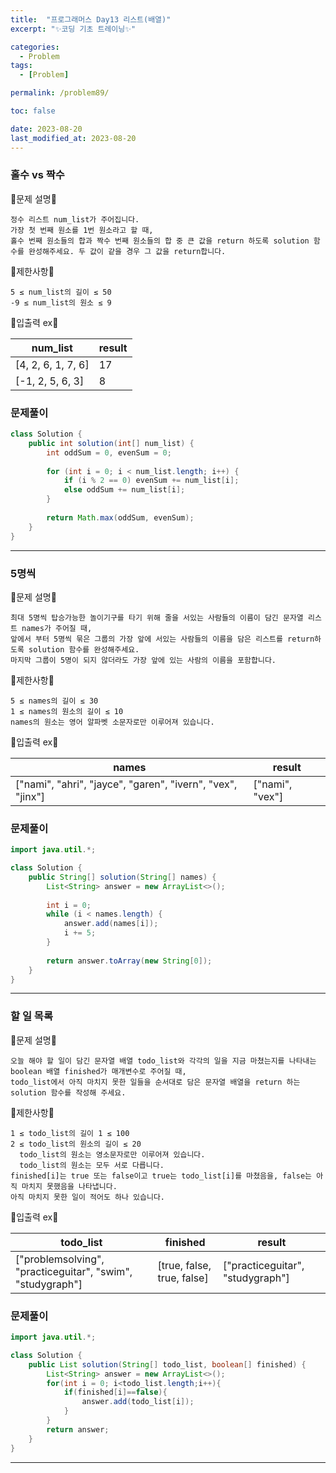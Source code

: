 ```yaml
---
title:  "프로그래머스 Day13 리스트(배열)"
excerpt: "✨코딩 기초 트레이닝✨"

categories:
  - Problem
tags:
  - [Problem]

permalink: /problem89/

toc: false

date: 2023-08-20
last_modified_at: 2023-08-20
---
```


### 홀수 vs 짝수

💫문제 설명💫

```
정수 리스트 num_list가 주어집니다.
가장 첫 번째 원소를 1번 원소라고 할 때,
홀수 번째 원소들의 합과 짝수 번째 원소들의 합 중 큰 값을 return 하도록 solution 함수를 완성해주세요. 두 값이 같을 경우 그 값을 return합니다.
```

💫제한사항💫

```
5 ≤ num_list의 길이 ≤ 50
-9 ≤ num_list의 원소 ≤ 9
```

💫입출력 ex💫

|num_list|result|
|---|---|
|[4, 2, 6, 1, 7, 6]|17|
|[-1, 2, 5, 6, 3]|8|

### 문제풀이

```java
class Solution {
    public int solution(int[] num_list) {
        int oddSum = 0, evenSum = 0;
        
        for (int i = 0; i < num_list.length; i++) {
            if (i % 2 == 0) evenSum += num_list[i];
            else oddSum += num_list[i];
        }
        
        return Math.max(oddSum, evenSum);
    }
}
```

<hr>

### 5명씩

💫문제 설명💫

```
최대 5명씩 탑승가능한 놀이기구를 타기 위해 줄을 서있는 사람들의 이름이 담긴 문자열 리스트 names가 주어질 때,
앞에서 부터 5명씩 묶은 그룹의 가장 앞에 서있는 사람들의 이름을 담은 리스트를 return하도록 solution 함수를 완성해주세요.
마지막 그룹이 5명이 되지 않더라도 가장 앞에 있는 사람의 이름을 포함합니다.
```

💫제한사항💫

```
5 ≤ names의 길이 ≤ 30
1 ≤ names의 원소의 길이 ≤ 10
names의 원소는 영어 알파벳 소문자로만 이루어져 있습니다.
```

💫입출력 ex💫

|names|result|
|---|---|
|["nami", "ahri", "jayce", "garen", "ivern", "vex", "jinx"]|["nami", "vex"]|

### 문제풀이

```java
import java.util.*;

class Solution {
    public String[] solution(String[] names) {
        List<String> answer = new ArrayList<>();
        
        int i = 0;
        while (i < names.length) {
            answer.add(names[i]);
            i += 5;
        }
        
        return answer.toArray(new String[0]);
    }
}
```

<hr>

### 할 일 목록

💫문제 설명💫

```
오늘 해야 할 일이 담긴 문자열 배열 todo_list와 각각의 일을 지금 마쳤는지를 나타내는 boolean 배열 finished가 매개변수로 주어질 때,
todo_list에서 아직 마치지 못한 일들을 순서대로 담은 문자열 배열을 return 하는 solution 함수를 작성해 주세요.
```

💫제한사항💫

```
1 ≤ todo_list의 길이 1 ≤ 100
2 ≤ todo_list의 원소의 길이 ≤ 20
  todo_list의 원소는 영소문자로만 이루어져 있습니다.
  todo_list의 원소는 모두 서로 다릅니다.
finished[i]는 true 또는 false이고 true는 todo_list[i]를 마쳤음을, false는 아직 마치지 못했음을 나타냅니다.
아직 마치지 못한 일이 적어도 하나 있습니다.
```

💫입출력 ex💫

|todo_list|finished|result|
|---|---|---|
|["problemsolving", "practiceguitar", "swim", "studygraph"]|[true, false, true, false]|["practiceguitar", "studygraph"]|

### 문제풀이

```java
import java.util.*;

class Solution {
    public List solution(String[] todo_list, boolean[] finished) {
        List<String> answer = new ArrayList<>();
        for(int i = 0; i<todo_list.length;i++){
            if(finished[i]==false){
                answer.add(todo_list[i]);
            }            
        }
        return answer;
    }
}
```

<hr>
